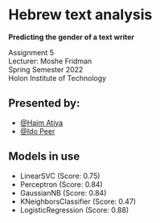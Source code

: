 
# Hebrew text analysis

**Predicting the gender of a text writer**

Assignment 5  
Lecturer: Moshe Fridman  
Spring Semester 2022  
Holon Institute of Technology


## Presented by:

- [@Haim Atiya](https://github.com/HaimAtiya)
- [@Ido Peer]()


##  Models in use

- LinearSVC (Score: 0.75)
- Perceptron (Score: 0.84)
- GaussianNB (Score: 0.84)
- KNeighborsClassifier (Score: 0.47)
- LogisticRegression (Score: 0.88)
